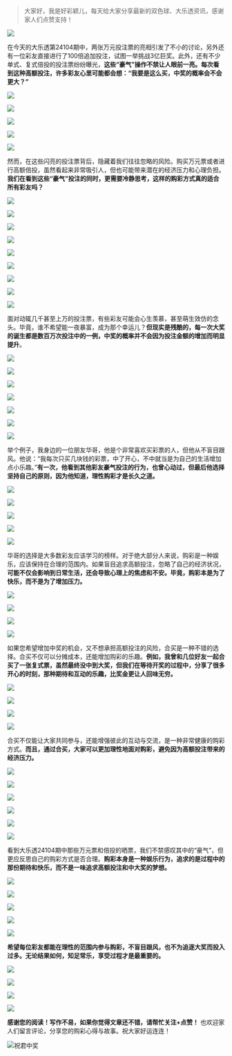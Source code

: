 > 大家好，我是好彩颖儿，每天给大家分享最新的双色球、大乐透资讯，感谢家人们点赞支持！

![](https://cdn.jsdelivr.net/gh/wangwenjie1314/PicCDN/2024-7-12/1720763627240-image.png)


在今天的大乐透第24104期中，两张万元投注票的亮相引发了不小的讨论，另外还有一位彩友直接进行了100倍追加投注，试图一举挑战3亿巨奖。此外，还有不少单式、复式倍投的投注票纷纷曝光，**这些“豪气”操作不禁让人眼前一亮。每次看到这种高额投注，许多彩友心里可能都会想：“我要是这么买，中奖的概率会不会更大？”**

![](https://cdn.jsdelivr.net/gh/wangwenjie1314/PicCDN/2024-9-7/1725689645435-image.png)


![](https://cdn.jsdelivr.net/gh/wangwenjie1314/PicCDN/2024-9-7/1725690407538-image.png)

![](https://cdn.jsdelivr.net/gh/wangwenjie1314/PicCDN/2024-9-7/1725679558611-image.png)


![](https://cdn.jsdelivr.net/gh/wangwenjie1314/PicCDN/2024-9-7/1725679579934-image.png)


![](https://cdn.jsdelivr.net/gh/wangwenjie1314/PicCDN/2024-9-7/1725679590700-image.png)


然而，在这些闪亮的投注票背后，隐藏着我们往往忽略的风险。购买万元票或者进行高额倍投，虽然看起来非常吸引人，但也可能带来潜在的经济压力和心理负担。**我们在看到这些“豪气”投注的同时，更需要冷静思考，这样的购彩方式真的适合所有彩友吗？**


![](https://cdn.jsdelivr.net/gh/wangwenjie1314/PicCDN/2024-9-7/1725689759794-image.png)


![](https://cdn.jsdelivr.net/gh/wangwenjie1314/PicCDN/2024-9-7/1725690837491-image.png)

![](https://cdn.jsdelivr.net/gh/wangwenjie1314/PicCDN/2024-9-7/1725690767960-image.png)



![](https://cdn.jsdelivr.net/gh/wangwenjie1314/PicCDN/2024-9-7/1725690888197-image.png)


![](https://cdn.jsdelivr.net/gh/wangwenjie1314/PicCDN/2024-9-7/1725701488026-image.png)

![](https://cdn.jsdelivr.net/gh/wangwenjie1314/PicCDN/2024-9-7/1725701479167-image.png)

![](https://cdn.jsdelivr.net/gh/wangwenjie1314/PicCDN/2024-9-7/1725701497828-image.png)


![](https://cdn.jsdelivr.net/gh/wangwenjie1314/PicCDN/2024-9-7/1725701538400-image.png)

![](https://cdn.jsdelivr.net/gh/wangwenjie1314/PicCDN/2024-9-7/1725701506852-image.png)


面对动辄几千甚至上万的投注票，有些彩友可能会心生羡慕，甚至萌生效仿的念头。毕竟，谁不希望能一夜暴富，成为那个幸运儿？**但现实是残酷的，每一次大奖的诞生都是数百万次投注中的一例，中奖的概率并不会因为投注金额的增加而明显提升**。

![](https://cdn.jsdelivr.net/gh/wangwenjie1314/PicCDN/2024-9-7/1725679605267-image.png)

![](https://cdn.jsdelivr.net/gh/wangwenjie1314/PicCDN/2024-9-7/1725690903619-image.png)


![](https://cdn.jsdelivr.net/gh/wangwenjie1314/PicCDN/2024-9-7/1725690314366-image.png)


![](https://cdn.jsdelivr.net/gh/wangwenjie1314/PicCDN/2024-9-7/1725690922309-image.png)


![](https://cdn.jsdelivr.net/gh/wangwenjie1314/PicCDN/2024-9-7/1725690355574-image.png)


![](https://cdn.jsdelivr.net/gh/wangwenjie1314/PicCDN/2024-9-7/1725689424778-image.png)


![](https://cdn.jsdelivr.net/gh/wangwenjie1314/PicCDN/2024-9-7/1725689434456-image.png)


举个例子，我身边的一位朋友华哥，他是个非常喜欢买彩票的人，但他从不盲目跟风。他说：“我每次只买几块钱的彩票，中了开心，不中就当是为自己的生活增加点小乐趣。”**有一次，他看到其他彩友豪气投注的行为，也曾心动过，但最后他选择坚持自己的原则，因为他知道，理性购彩才是长久之道。**




![](https://cdn.jsdelivr.net/gh/wangwenjie1314/PicCDN/2024-9-7/1725689477736-image.png)


![](https://cdn.jsdelivr.net/gh/wangwenjie1314/PicCDN/2024-9-7/1725689460345-image.png)

![](https://cdn.jsdelivr.net/gh/wangwenjie1314/PicCDN/2024-9-7/1725679614937-image.png)


![](https://cdn.jsdelivr.net/gh/wangwenjie1314/PicCDN/2024-9-7/1725690949104-image.png)

![](https://cdn.jsdelivr.net/gh/wangwenjie1314/PicCDN/2024-9-7/1725690968999-image.png)

华哥的选择是大多数彩友应该学习的榜样。对于绝大部分人来说，购彩是一种娱乐，应该保持在合理的范围内。如果盲目追求高额投注，忽略了自己的经济状况，**可能不仅会影响到日常生活，还会导致心理上的焦虑和不安。毕竟，购彩本是为了快乐，而不是为了增加压力。**


![](https://cdn.jsdelivr.net/gh/wangwenjie1314/PicCDN/2024-9-7/1725690963475-image.png)

![](https://cdn.jsdelivr.net/gh/wangwenjie1314/PicCDN/2024-9-7/1725690957528-image.png)


![](https://cdn.jsdelivr.net/gh/wangwenjie1314/PicCDN/2024-9-7/1725691072471-image.png)


![](https://cdn.jsdelivr.net/gh/wangwenjie1314/PicCDN/2024-9-7/1725691087045-image.png)


如果您希望增加中奖的机会，又不想承担高额投注的风险，合买是一种不错的选择。合买不仅可以分摊成本，还能增加购彩的乐趣。**例如，我曾和几位好友一起合买了一张复式票，虽然最终没中到大奖，但我们在等待开奖的过程中，分享了很多开心的时刻，那种期待和互动的乐趣，比奖金更让人回味无穷。**



![](https://cdn.jsdelivr.net/gh/wangwenjie1314/PicCDN/2024-9-7/1725691165201-image.png)

![](https://cdn.jsdelivr.net/gh/wangwenjie1314/PicCDN/2024-9-7/1725691094653-image.png)

![](https://cdn.jsdelivr.net/gh/wangwenjie1314/PicCDN/2024-9-7/1725691102874-image.png)

![](https://cdn.jsdelivr.net/gh/wangwenjie1314/PicCDN/2024-9-7/1725691132929-image.png)


合买不仅能让大家共同参与，还能增强彼此的互动与交流，是一种非常健康的购彩方式。**而且，通过合买，大家可以更加理性地面对购彩，避免因为高额投注带来的经济压力。**


![](https://cdn.jsdelivr.net/gh/wangwenjie1314/PicCDN/2024-9-7/1725691109185-image.png)


![](https://cdn.jsdelivr.net/gh/wangwenjie1314/PicCDN/2024-9-7/1725691114345-image.png)


![](https://cdn.jsdelivr.net/gh/wangwenjie1314/PicCDN/2024-9-7/1725701373063-image.png)


![](https://cdn.jsdelivr.net/gh/wangwenjie1314/PicCDN/2024-9-7/1725691119310-image.png)

![](https://cdn.jsdelivr.net/gh/wangwenjie1314/PicCDN/2024-9-7/1725691138348-image.png)



![](https://cdn.jsdelivr.net/gh/wangwenjie1314/PicCDN/2024-9-7/1725691126114-image.png)


看到大乐透24104期中那些万元票和倍投的晒票，我们不禁感叹其中的“豪气”，但更应反思自己的购彩方式是否合理。**购彩本身是一种娱乐行为，追求的是过程中的那份期待和快乐，而不是一味追求高额投注和中大奖的梦想。**

![](https://cdn.jsdelivr.net/gh/wangwenjie1314/PicCDN/2024-9-7/1725691176246-image.png)

![](https://cdn.jsdelivr.net/gh/wangwenjie1314/PicCDN/2024-9-7/1725691145500-image.png)



![](https://cdn.jsdelivr.net/gh/wangwenjie1314/PicCDN/2024-9-7/1725691157523-image.png)

![](https://cdn.jsdelivr.net/gh/wangwenjie1314/PicCDN/2024-9-7/1725691151356-image.png)





![](https://cdn.jsdelivr.net/gh/wangwenjie1314/PicCDN/2024-9-7/1725679778872-image.png)



**希望每位彩友都能在理性的范围内参与购彩，不盲目跟风，也不为追逐大奖而投入过多。无论结果如何，知足常乐，享受过程才是最重要的。**






![](https://cdn.jsdelivr.net/gh/wangwenjie1314/PicCDN/2024-9-7/1725689448003-image.png)

![](https://cdn.jsdelivr.net/gh/wangwenjie1314/PicCDN/2024-9-7/1725689470632-image.png)

![](https://cdn.jsdelivr.net/gh/wangwenjie1314/PicCDN/2024-9-7/1725689397244-image.png)

![](https://cdn.jsdelivr.net/gh/wangwenjie1314/PicCDN/2024-9-7/1725689386651-image.png)




**感谢您的阅读！写作不易，如果你觉得文章还不错，请帮忙关注+点赞！** 也欢迎家人们留言评论，分享您的购彩心得与故事。祝大家好运连连！



![祝君中奖](https://cdn.jsdelivr.net/gh/wangwenjie1314/PicCDN/2024-9-7/1725701031565-image.png)

